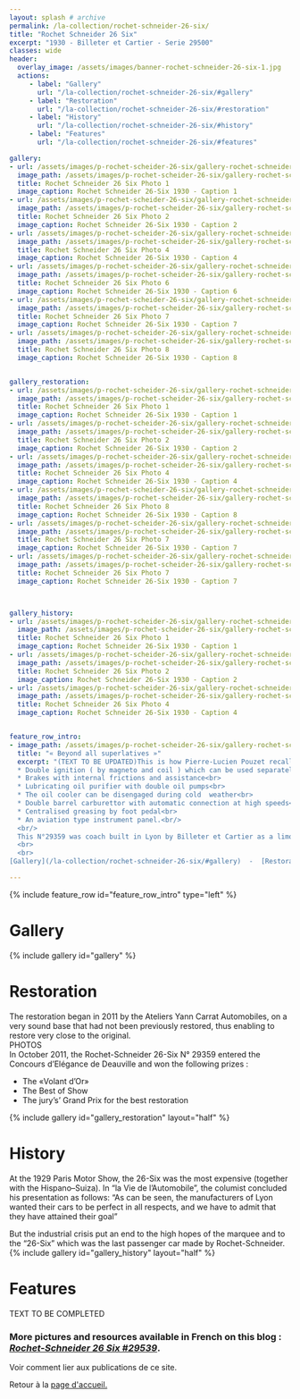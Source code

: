 ```yaml
---
layout: splash # archive
permalink: /la-collection/rochet-schneider-26-six/
title: "Rochet Schneider 26 Six"
excerpt: "1930 - Billeter et Cartier - Serie 29500"
classes: wide
header:
  overlay_image: /assets/images/banner-rochet-schneider-26-six-1.jpg
  actions:
     - label: "Gallery"
       url: "/la-collection/rochet-schneider-26-six/#gallery"
     - label: "Restoration"
       url: "/la-collection/rochet-schneider-26-six/#restoration"
     - label: "History"
       url: "/la-collection/rochet-schneider-26-six/#history"
     - label: "Features"
       url: "/la-collection/rochet-schneider-26-six/#features"

gallery:
- url: /assets/images/p-rochet-scheider-26-six/gallery-rochet-schneider-26-six-1.jpg
  image_path: /assets/images/p-rochet-scheider-26-six/gallery-rochet-schneider-26-six-1-thumb.jpg
  title: Rochet Schneider 26 Six Photo 1
  image_caption: Rochet Schneider 26-Six 1930 - Caption 1
- url: /assets/images/p-rochet-scheider-26-six/gallery-rochet-schneider-26-six-2.jpg
  image_path: /assets/images/p-rochet-scheider-26-six/gallery-rochet-schneider-26-six-2-thumb.jpg
  title: Rochet Schneider 26 Six Photo 2
  image_caption: Rochet Schneider 26-Six 1930 - Caption 2
- url: /assets/images/p-rochet-scheider-26-six/gallery-rochet-schneider-26-six-4.jpg
  image_path: /assets/images/p-rochet-scheider-26-six/gallery-rochet-schneider-26-six-4-thumb.jpg
  title: Rochet Schneider 26 Six Photo 4
  image_caption: Rochet Schneider 26-Six 1930 - Caption 4
- url: /assets/images/p-rochet-scheider-26-six/gallery-rochet-schneider-26-six-6.jpg
  image_path: /assets/images/p-rochet-scheider-26-six/gallery-rochet-schneider-26-six-6-thumb.jpg
  title: Rochet Schneider 26 Six Photo 6
  image_caption: Rochet Schneider 26-Six 1930 - Caption 6
- url: /assets/images/p-rochet-scheider-26-six/gallery-rochet-schneider-26-six-7.jpg
  image_path: /assets/images/p-rochet-scheider-26-six/gallery-rochet-schneider-26-six-7-thumb.jpg
  title: Rochet Schneider 26 Six Photo 7
  image_caption: Rochet Schneider 26-Six 1930 - Caption 7
- url: /assets/images/p-rochet-scheider-26-six/gallery-rochet-schneider-26-six-8.jpg
  image_path: /assets/images/p-rochet-scheider-26-six/gallery-rochet-schneider-26-six-8-thumb.jpg
  title: Rochet Schneider 26 Six Photo 8
  image_caption: Rochet Schneider 26-Six 1930 - Caption 8


gallery_restoration:
- url: /assets/images/p-rochet-scheider-26-six/gallery-rochet-schneider-26-six-1.jpg
  image_path: /assets/images/p-rochet-scheider-26-six/gallery-rochet-schneider-26-six-1-thumb.jpg
  title: Rochet Schneider 26 Six Photo 1
  image_caption: Rochet Schneider 26-Six 1930 - Caption 1
- url: /assets/images/p-rochet-scheider-26-six/gallery-rochet-schneider-26-six-2.jpg
  image_path: /assets/images/p-rochet-scheider-26-six/gallery-rochet-schneider-26-six-2-thumb.jpg
  title: Rochet Schneider 26 Six Photo 2
  image_caption: Rochet Schneider 26-Six 1930 - Caption 2
- url: /assets/images/p-rochet-scheider-26-six/gallery-rochet-schneider-26-six-4.jpg
  image_path: /assets/images/p-rochet-scheider-26-six/gallery-rochet-schneider-26-six-4-thumb.jpg
  title: Rochet Schneider 26 Six Photo 4
  image_caption: Rochet Schneider 26-Six 1930 - Caption 4
- url: /assets/images/p-rochet-scheider-26-six/gallery-rochet-schneider-26-six-8.jpg
  image_path: /assets/images/p-rochet-scheider-26-six/gallery-rochet-schneider-26-six-8-thumb.jpg
  title: Rochet Schneider 26 Six Photo 8
  image_caption: Rochet Schneider 26-Six 1930 - Caption 8
- url: /assets/images/p-rochet-scheider-26-six/gallery-rochet-schneider-26-six-7.jpg
  image_path: /assets/images/p-rochet-scheider-26-six/gallery-rochet-schneider-26-six-7-thumb.jpg
  title: Rochet Schneider 26 Six Photo 7
  image_caption: Rochet Schneider 26-Six 1930 - Caption 7
- url: /assets/images/p-rochet-scheider-26-six/gallery-rochet-schneider-26-six-7.jpg
  image_path: /assets/images/p-rochet-scheider-26-six/gallery-rochet-schneider-26-six-7-thumb.jpg
  title: Rochet Schneider 26 Six Photo 7
  image_caption: Rochet Schneider 26-Six 1930 - Caption 7



gallery_history:
- url: /assets/images/p-rochet-scheider-26-six/gallery-rochet-schneider-26-six-5.jpg
  image_path: /assets/images/p-rochet-scheider-26-six/gallery-rochet-schneider-26-six-1-thumb.jpg
  title: Rochet Schneider 26 Six Photo 1
  image_caption: Rochet Schneider 26-Six 1930 - Caption 1
- url: /assets/images/p-rochet-scheider-26-six/gallery-rochet-schneider-26-six-3.jpg
  image_path: /assets/images/p-rochet-scheider-26-six/gallery-rochet-schneider-26-six-2-thumb.jpg
  title: Rochet Schneider 26 Six Photo 2
  image_caption: Rochet Schneider 26-Six 1930 - Caption 2
- url: /assets/images/p-rochet-scheider-26-six/gallery-rochet-schneider-26-six-4.jpg
  image_path: /assets/images/p-rochet-scheider-26-six/gallery-rochet-schneider-26-six-4-thumb.jpg
  title: Rochet Schneider 26 Six Photo 4
  image_caption: Rochet Schneider 26-Six 1930 - Caption 4


feature_row_intro:
- image_path: /assets/images/p-rochet-scheider-26-six/gallery-rochet-schneider-26-six-0bis.jpg
  title: "« Beyond all superlatives »"
  excerpt: "(TEXT TO BE UPDATED)This is how Pierre-Lucien Pouzet recalls the R-S 26-Six in his book : « Rochet-Schneider un Grand Constructeur d’Automobiles à Lyon », and this is not surprising :<br>
  * Double ignition ( by magneto and coil ) which can be used separately or simultaneously<br>
  * Brakes with internal frictions and assistance<br>
  * Lubricating oil purifier with double oil pumps<br>
  * The oil cooler can be disengaged during cold  weather<br>
  * Double barrel carburettor with automatic connection at high speeds<br>
  * Centralised greasing by foot pedal<br>
  * An aviation type instrument panel.<br/>
  <br/>      
  This N°29359 was coach built in Lyon by Billeter et Cartier as a limousine, with separation, on a lengthened chassis.
  <br>
  <br>
[Gallery](/la-collection/rochet-schneider-26-six/#gallery)  -  [Restoration](/la-collection/rochet-schneider-26-six/#restoration)  -  [History](/la-collection/rochet-schneider-26-six/#history)  -  [Features](/la-collection/rochet-schneider-26-six/#features)<br>"

---
```

{% include feature_row id="feature_row_intro" type="left" %}

# Gallery
{% include gallery id="gallery" %}

# Restoration
The restoration began in 2011 by the Ateliers Yann Carrat Automobiles, on a very sound base that had not been previously restored, thus enabling to restore very close to the original.</br>
PHOTOS
</br>
In October 2011, the Rochet-Schneider 26-Six N° 29359 entered the Concours d’Elégance de Deauville and won the following prizes :
* The «Volant d’Or»
* The Best of Show
* The jury’s’ Grand Prix for the best restoration

{% include gallery id="gallery_restoration" layout="half" %}

# History
At the 1929 Paris Motor Show, the 26-Six was the most expensive (together with the Hispano–Suiza). In “la Vie de l’Automobile”, the columist concluded his presentation as follows: “As can be seen, the manufacturers of Lyon wanted their cars to be perfect in all respects, and we have to admit that they have attained their goal”

But the industrial crisis put an end to the high hopes of the marquee and to the “26-Six” which was the last passenger car made by Rochet-Schneider.
{% include gallery id="gallery_history" layout="half" %}

# Features
TEXT TO BE COMPLETED

### More pictures and resources available in French on this blog : [*Rochet-Schneider 26 Six #29539*](https://rochetschneider26six.blogspot.com/).
Voir comment lier aux publications de ce site.

Retour à la [page d'accueil.](/)
